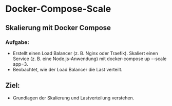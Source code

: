 # Docker-Compose-Scale

## Skalierung mit Docker Compose
### Aufgabe:

- Erstellt einen Load Balancer (z. B. Nginx oder Traefik). Skaliert einen Service (z. B. eine Node.js-Anwendung) mit docker-compose up --scale app=3.
- Beobachtet, wie der Load Balancer die Last verteilt.
## Ziel:
- Grundlagen der Skalierung und Lastverteilung verstehen.
